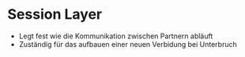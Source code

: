 # Session Layer

* Legt fest wie die Kommunikation zwischen Partnern abläuft
* Zuständig für das aufbauen einer neuen Verbidung bei Unterbruch

